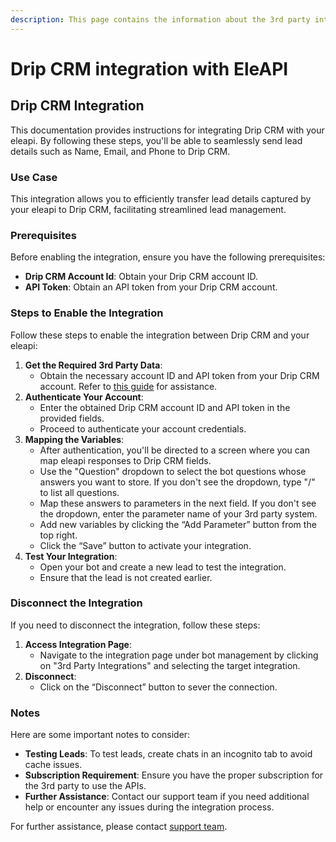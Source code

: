 ```yaml
---
description: This page contains the information about the 3rd party integrations.
---
```


# Drip CRM integration with EleAPI

## Drip CRM Integration

This documentation provides instructions for integrating Drip CRM with your eleapi. By following these steps, you'll be able to seamlessly send lead details such as Name, Email, and Phone to Drip CRM.

### Use Case

This integration allows you to efficiently transfer lead details captured by your eleapi to Drip CRM, facilitating streamlined lead management.

### Prerequisites

Before enabling the integration, ensure you have the following prerequisites:

* **Drip CRM Account Id**: Obtain your Drip CRM account ID.
* **API Token**: Obtain an API token from your Drip CRM account.

### Steps to Enable the Integration

Follow these steps to enable the integration between Drip CRM and your eleapi:

1. **Get the Required 3rd Party Data**:
   * Obtain the necessary account ID and API token from your Drip CRM account. Refer to [this guide](https://help.drip.com/hc/en-us/articles/4424702665357-Pipedrive) for assistance.
2. **Authenticate Your Account**:
   * Enter the obtained Drip CRM account ID and API token in the provided fields.
   * Proceed to authenticate your account credentials.
3. **Mapping the Variables**:
   * After authentication, you'll be directed to a screen where you can map eleapi responses to Drip CRM fields.
   * Use the "Question" dropdown to select the bot questions whose answers you want to store. If you don't see the dropdown, type "/" to list all questions.
   * Map these answers to parameters in the next field. If you don't see the dropdown, enter the parameter name of your 3rd party system.
   * Add new variables by clicking the “Add Parameter” button from the top right.
   * Click the “Save” button to activate your integration.
4. **Test Your Integration**:
   * Open your bot and create a new lead to test the integration.
   * Ensure that the lead is not created earlier.

### Disconnect the Integration

If you need to disconnect the integration, follow these steps:

1. **Access Integration Page**:
   * Navigate to the integration page under bot management by clicking on "3rd Party Integrations" and selecting the target integration.
2. **Disconnect**:
   * Click on the “Disconnect” button to sever the connection.

### Notes

Here are some important notes to consider:

* **Testing Leads**: To test leads, create chats in an incognito tab to avoid cache issues.
* **Subscription Requirement**: Ensure you have the proper subscription for the 3rd party to use the APIs.
* **Further Assistance**: Contact our support team if you need additional help or encounter any issues during the integration process.

For further assistance, please contact [support team](mailto:eleapisdeveloper@gmail.com).
